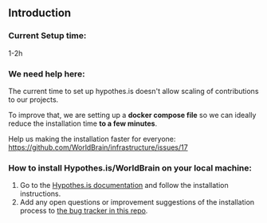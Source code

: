 ## Introduction

### Current Setup time: 
1-2h

### We need help here:
The current time to set up hypothes.is doesn't allow scaling of contributions to our projects.

To improve that, we are setting up a **docker compose file** so we can ideally reduce the installation time **to a few minutes**.

Help us making the installation faster for everyone: https://github.com/WorldBrain/infrastructure/issues/17


### How to install Hypothes.is/WorldBrain on your local machine:

 1. Go to the [Hypothes.is documentation](https://h.readthedocs.org/en/latest/hacking/install.html) and follow the installation instructions.
 2. Add any open questions or improvement suggestions of the installation process to [the bug tracker in this repo](https://github.com/WorldBrain/START-HERE/issues).




